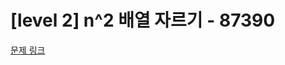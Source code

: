 # [level 2] n^2 배열 자르기 - 87390

[문제 링크](https://school.programmers.co.kr/learn/courses/30/lessons/87390) 
